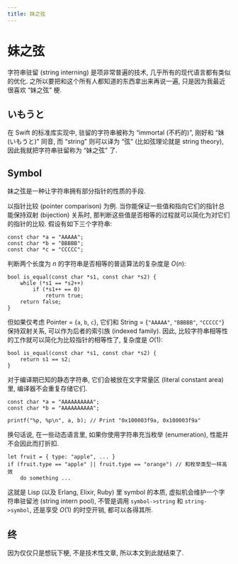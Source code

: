 ```yaml
---
title: 妹之弦
---
```


# 妹之弦

字符串驻留 (string interning) 是项非常普遍的技术, 几乎所有的现代语言都有类似的优化. 之所以要把和这个所有人都知道的东西拿出来再说一遍, 只是因为我最近很喜欢 “妹之弦” 梗.

## いもうと

在 Swift 的标准库实现中, 驻留的字符串被称为 “immortal (不朽的)”, 刚好和 “妹 (いもうと)” 同音, 而 “string” 则可以译为 “弦” (比如弦理论就是 string theory), 因此我就把字符串驻留称为 “妹之弦” 了.

## Symbol

妹之弦是一种让字符串拥有部分指针的性质的手段.

以指针比较 (pointer comparison) 为例. 当你能保证一些值和指向它们的指针总能保持双射 (bijection) 关系时, 那判断这些值是否相等的过程就可以简化为对它们的指针的比较. 假设有如下三个字符串:

    const char *a = "AAAAA";
    const char *b = "BBBBB";
    const char *c = "CCCCC";

判断两个长度为 $n$ 的字符串是否相等的普适算法的复杂度是 $O(n)$:

    bool is_equal(const char *s1, const char *s2) {
        while (*s1 == *s2++)
            if (*s1++ == 0)
                return true;
        return false;
    }

但如果仅考虑 Pointer = \{`a`, `b`, `c`\}, 它们和 String = \{`"AAAAA"`, `"BBBBB"`, `"CCCCC"`\} 保持双射关系, 可以作为后者的索引族 (indexed family). 因此, 比较字符串相等性的工作就可以简化为比较指针的相等性了, 复杂度是 $O(1)$:

    bool is_equal(const char *s1, const char *s2) {
        return s1 == s2;
    }

对于编译期已知的静态字符串, 它们会被放在文字常量区 (literal constant area) 里, 编译器不会重复存储它们.

    const char *a = "AAAAAAAAAA";
    const char *b = "AAAAAAAAAA";

    printf("%p, %p\n", a, b); // Print "0x100003f9a, 0x100003f9a"

换句话说, 在一些动态语言里, 如果你使用字符串充当枚举 (enumeration), 性能并不会因此而打折扣.

    let fruit = { type: "apple", ... }
    if (fruit.type == "apple" || fruit.type == "orange") // 和枚举类型一样高效
        do something ...

这就是 Lisp (以及 Erlang, Elixir, Ruby) 里 symbol 的本质, 虚拟机会维护一个字符串驻留池 (string intern pool), 不管是调用 `symbol->string` 和 `string->symbol`, 还是享受 $O(1)$ 的时空开销, 都可以各得其所.

## 终

因为仅仅只是想玩下梗, 不是技术性文章, 所以本文到此就结束了.
